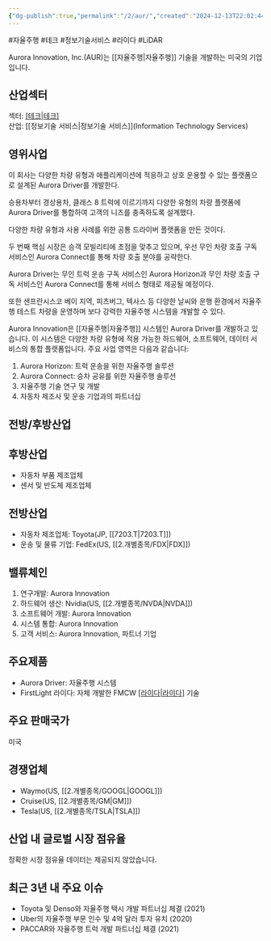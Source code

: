 ```yaml
---
{"dg-publish":true,"permalink":"/2/aur/","created":"2024-12-13T22:02:44.409+09:00","updated":"2025-06-03T20:05:57.804+09:00"}
---
```


#자율주행 #테크 #정보기술서비스 #라이다 #LiDAR

Aurora Innovation, Inc.(AUR)는 [[자율주행\|자율주행]] 기술을 개발하는 미국의 기업입니다.

## 산업섹터

섹터: [[테크\|테크]](Technology)  
산업: [[정보기술 서비스\|정보기술 서비스]](Information Technology Services)

## 영위사업



이 회사는 다양한 차량 유형과 애플리케이션에 적응하고 상호 운용할 수 있는 플랫폼으로 설계된 Aurora Driver를 개발한다.  

승용차부터 경상용차, 클래스 8 트럭에 이르기까지 다양한 유형의 차량 플랫폼에 Aurora Driver를 통합하여 고객의 니즈를 충족하도록 설계했다.  
  
다양한 차량 유형과 사용 사례를 위한 공통 드라이버 플랫폼을 만든 것이다.  

두 번째 핵심 시장은 승객 모빌리티에 초점을 맞추고 있으며, 우선 무인 차량 호출 구독 서비스인 Aurora Connect를 통해 차량 호출 분야를 공략한다.  
  
Aurora Driver는 무인 트럭 운송 구독 서비스인 Aurora Horizon과 무인 차량 호출 구독 서비스인 Aurora Connect를 통해 서비스 형태로 제공될 예정이다.  

또한 샌프란시스코 베이 지역, 피츠버그, 텍사스 등 다양한 날씨와 운행 환경에서 자율주행 테스트 차량을 운영하며 보다 강력한 자율주행 시스템을 개발할 수 있다.

Aurora Innovation은 [[자율주행\|자율주행]] 시스템인 Aurora Driver를 개발하고 있습니다. 이 시스템은 다양한 차량 유형에 적용 가능한 하드웨어, 소프트웨어, 데이터 서비스의 통합 플랫폼입니다. 주요 사업 영역은 다음과 같습니다:

1. Aurora Horizon: 트럭 운송을 위한 자율주행 솔루션
2. Aurora Connect: 승차 공유를 위한 자율주행 솔루션
3. 자율주행 기술 연구 및 개발
4. 자동차 제조사 및 운송 기업과의 파트너십

## 전방/후방산업

## 후방산업

- 자동차 부품 제조업체
- 센서 및 반도체 제조업체

## 전방산업

- 자동차 제조업체: Toyota(JP, [[7203.T\|7203.T]])
- 운송 및 물류 기업: FedEx(US, [[2.개별종목/FDX\|FDX]])

## 밸류체인

1. 연구개발: Aurora Innovation
2. 하드웨어 생산: Nvidia(US, [[2.개별종목/NVDA\|NVDA]])
3. 소프트웨어 개발: Aurora Innovation
4. 시스템 통합: Aurora Innovation
5. 고객 서비스: Aurora Innovation, 파트너 기업

## 주요제품

- Aurora Driver: 자율주행 시스템
- FirstLight 라이다: 자체 개발한 FMCW [[라이다\|라이다]]([[LiDAR\|LiDAR]]) 기술

## 주요 판매국가

미국

## 경쟁업체

- Waymo(US, [[2.개별종목/GOOGL\|GOOGL]])
- Cruise(US, [[2.개별종목/GM\|GM]])
- Tesla(US, [[2.개별종목/TSLA\|TSLA]])

## 산업 내 글로벌 시장 점유율

정확한 시장 점유율 데이터는 제공되지 않았습니다.

## 최근 3년 내 주요 이슈

- Toyota 및 Denso와 자율주행 택시 개발 파트너십 체결 (2021)
- Uber의 자율주행 부문 인수 및 4억 달러 투자 유치 (2020)
- PACCAR와 자율주행 트럭 개발 파트너십 체결 (2021)